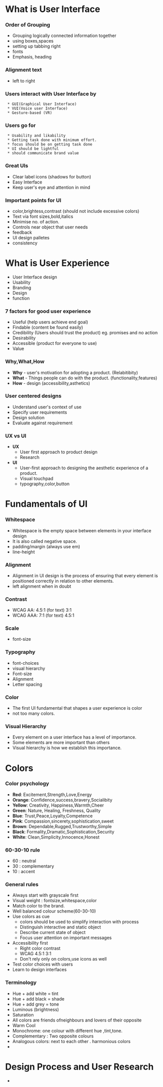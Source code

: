 # What is User Interface
### Order of Grouping
  * Grouping logically connected information together
  * using boxes,spaces
  * setting up tabbing right
  * fonts
  * Emphasis, heading
### Alignment text
  * left to right

### Users interact with User Interface by
     * GUI(Graphical User Interface)
     * VUI(Voice user Interface)
     * Gesture-based (VR)
### Users go for
     * Usability and likability
     * Getting task done with minimum effort.
     * focus should be on getting task done
     * UI should be lightful
     * should communicate brand value
 ### Great UIs
   * Clear label icons (shadows for button)
   * Easy Interface 
   * Keep user's eye and attention in mind

### Important points for UI
   * color,brightess,contrast (should not include excessive colors)
   * Text via font sizes,bold,italics
   * Minimise no. of action.
   * Controls near object that user needs
   * feedback
   * UI design palletes
   * consistency

# What is User Experience
   * User Interface design
   * Usability
   * Branding
   * Design
   * function
 
### 7 factors for good user experience
   * Useful (help users achieve end goal)
   * Findable (content be found easily)
   * Credibility (Users should trust the product) eg. promises and no action
   * Desirability
   * Accessible (product for everyone to use)
   * Value

### Why,What,How
   * **Why** - user's motivation for adopting a product. (Relabitibity)
   * **What** - Things people can do with the product. (functionality,features)
   * **How** - design (accessibility,asthetics)
   
### User centered designs
   * Understand user's context of use
   * Specify user requirements
   * Design solution
   * Evaluate against requirement

### UX vs UI
* **UX**
  * User first approach to product design
  * Research 
* **UI**
  * User-first approach to designing the aesthetic experience of a product.
  * Visual touchpad
  * typography,color,button 

# Fundamentals of UI
### Whitespace
* Whitespace is the empty space between elements in your interface design
* It is also called negative space.
* padding/margin (always use em)
* line-height

### Alignment
* Alignment in UI design is the process of ensuring that every element is positioned correctly in relation to other elements.
* left alignment when in doubt

### Contrast
* WCAG AA: 4.5:1 (for text)
           3:1
* WCAG AAA: 7:1 (for text)
            4.5:1      

### Scale
* font-size

### Typography
* font-choices
* visual hierarchy
* Font-size
* Alignment
* Letter spacing

### Color
* The first UI fundamental that shapes a user experience is color
* not too many colors.

### Visual Hierarchy
* Every element on a user interface has a level of importance. 
* Some elements are more important than others
* Visual hierarchy is how we establish this importance.

# Colors
### Color psychology
* **Red**: Excitement,Strength,Love,Energy
* **Orange**: Confidence,success,bravery,Socialibity
* **Yellow**: Creativity, Happiness,Warmth,Cheer
* **Green**: Nature, Healing, Freshness, Quality
* **Blue**: Trust,Peace,Loyalty,Competence
* **Pink**: Compassion,sincerety,sophistication,sweet
* **Brown**: Dependable,Rugged,Trustworthy,Simple
* **Black**: Formality,Dramatic,Sophistication,Security
* **White**: Clean,Simplicity,Innocence,Honest

### 60-30-10 rule
* 60 : neutral
* 30 : complementary
* 10 : accent

### General rules
* Always start with grayscale first
* Visual weight : fontsize,whitespace,color
* Match color to the brand.
* Well balanced colour scheme(60-30-10)
* Use colors as cue
   * colors should be used to simplify interaction with process
   * Distinguish interactive and static object
   * Describe current state of object
   * Focus user attention on important messages
* Accessibility first
   * Right color contrast
   * WCAG 4.5:1   3:1
   * Don't rely only on colors,use icons as well
* Test color choices with users
* Learn to design interfaces

### Terminology
* Hue + add white = tint
* Hue + add black = shade
* Hue + add grey = tone
* Luminous (brightness)
* Saturation
* All colors are friends ofneighbours and lovers of their opposite
* Warm   Cool
* Monochrome: one colour with different hue ,tint,tone.
* Complementary : Two opposite colours
* Analogous colors: next to each other . harmonious colors
* 
























































# Design Process and User Research
* 

   
    
 

